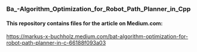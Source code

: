 ### Ba_-Algorithm_Optimization_for_Robot_Path_Planner_in_Cpp

#### This repository contains files for the article on Medium.com:
https://markus-x-buchholz.medium.com/bat-algorithm-optimization-for-robot-path-planner-in-c-66188f093a03
